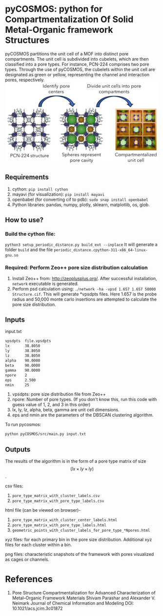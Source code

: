 # pyCOSMOS: python for Compartmentalization Of Solid Metal-Organic framework Structures
pyCOSMOS partitions the unit cell of a MOF into distinct pore compartments. 
The unit cell is subdivided into cubelets, which are then classified into a pore types. 
For instance, PCN-224 comprises two pore types. 
Through the use of pyCOSMOS, the cubelets within the unit cell are designated as green or yellow, representing the channel and interaction pores, respectively.
![image](img/TOC.TIF)

## Requirements
1. cython: `pip install cython`
2. mayavi (for visualization): `pip install mayavi`
3. openbabel (for converting cif to pdb): `sudo snap install openbabel`
4. Python libraries: pandas, numpy, plotly, sklearn, matplotlib, os, glob.


## How to use?
### Build the cython file:  
`python3 setup_periodic_distance.py build_ext --inplace`
It will generate a folder `build` and the file `periodic_distance.cpython-311-x86_64-linux-gnu.so`

### Required: Perform Zeo++ pore size distribution calculation
1. Install Zeo++ from: http://zeoplusplus.org/. After successful installation, `network` executable is generated.
2. Perform psd calculation using: `./network -ha -vpsd 1.657 1.657 50000 Structure.cif`. This will generate *vpsdpts files.
Here 1.657 is the probe radius and 50,000 monte carlo insertions are attempted to calculate the pore size distribution.


## Inputs

input.txt
```
vpsdpts  file.vpsdpts
lx       38.8050
ly       38.8050
lz       38.8050
alpha    90.0000
beta     90.0000
gamma    90.0000
npore    2
eps      2.500
nmin     25
```

1. vpsdpts: pore size distribution file from Zeo++ 
2. npore: Number of pore types. (If you don't know this, run this code with guess value of 1, 2, and 3 in this order)
3. lx, ly, lz, alpha, beta, gamma are unit cell dimensions.
4. eps and nmin are the parameters of the DBSCAN clustering algorithm. 

To run pycosmos:
```bash
python pyCOSMOS/src/main.py input.txt
```

## Outputs
The results of the algorithm is in the form of a pore type matrix of size $$(lx \times ly \times ly)$$.

csv files:
1. `pore_type_matrix_with_cluster_labels.csv`
2. `pore_type_matrix_with_pore_type_labels.csv`

html file (can be viewed on browser)-
1. `pore_type_matrix_with_cluster_center_labels.html`
2. `pore_type_matrix_with_pore_type_labels.html`
3. `geometric_points_with_cluster_labels_for_pore_type_*Npores.html`

xyz files: for each primary bin in the pore size distribution. Additional xyz files for each cluster within a bin.

png files: characteristic snapshots of the framework with pores visualized as cages or channels.

# References
1. Pore Structure Compartmentalization for Advanced Characterization of Metal–Organic Framework Materials
Shivam Parashar and Alexander V. Neimark
Journal of Chemical Information and Modeling
DOI: 10.1021/acs.jcim.3c01872

